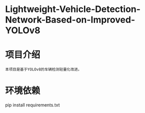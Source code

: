 # Lightweight-Vehicle-Detection-Network-Based-on-Improved-YOLOv8
# 项目介绍
    本项目是基于YOLOv8的车辆检测轻量化改进。
# 环境依赖
  pip install requirements.txt
